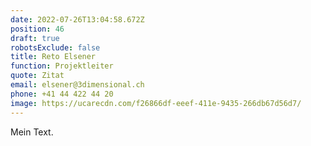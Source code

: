 ```yaml
---
date: 2022-07-26T13:04:58.672Z
position: 46
draft: true
robotsExclude: false
title: Reto Elsener
function: Projektleiter
quote: Zitat
email: elsener@3dimensional.ch
phone: +41 44 422 44 20
image: https://ucarecdn.com/f26866df-eeef-411e-9435-266db67d56d7/
---
```

Mein Text.